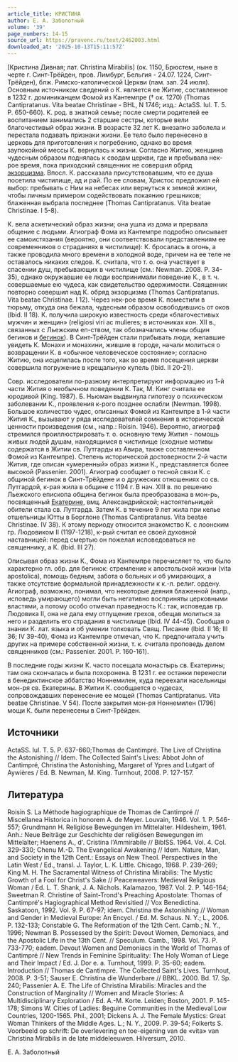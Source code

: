 ```yaml
---
article_title: КРИСТИНА
author: Е. А. Заболотный
volume: '39'
page_numbers: 14-15
source_url: https://pravenc.ru/text/2462003.html
downloaded_at: '2025-10-13T15:11:57Z'
---
```


[Кристина Дивная; лат. Christina Mirabilis] (ок. 1150, Брюстем, ныне в черте г. Синт-Трёйден, пров. Лимбург, Бельгия - 24.07. 1224, Синт-Трёйден), блж. Римско-католической Церкви (пам. зап. 24 июля). Основным источником сведений о К. является ее Житие, составленное в 1232 г. доминиканцем Фомой из Кантемпре († ок. 1270) (Thomas Cantipratanus. Vita beatae Christinae - BHL, N 1746; изд.: ActaSS. Iul. T. 5. P. 650-660). К. род. в знатной семье; после смерти родителей ее воспитанием занимались 2 старшие сестры, которые вели благочестивый образ жизни. В возрасте 32 лет К. внезапно заболела и перестала подавать признаки жизни. Ее тело было перенесено в церковь для приготовления к погребению, однако во время заупокойной мессы К. вернулась к жизни. Согласно Житию, женщина чудесным образом поднялась к сводам церкви, где и пребывала нек-рое время, пока приходский священник не совершил обряд [экзорцизма](https://pravenc.ru/text/экзорцизм.html). Впосл. К. рассказала присутствовавшим, что ее душа посетила чистилище, ад и рай. По ее словам, Христос предложил ей выбор: пребывать с Ним на небесах или вернуться к земной жизни, чтобы личным примером содействовать покаянию грешников; блаженная выбрала последнее (Thomas Cantipratanus. Vita beatae Christinae. I 5-8).

К. вела аскетический образ жизни; она ушла из дома и прервала общение с людьми. Агиограф Фома из Кантемпре подробно описывает ее самоистязания (вероятно, они соответствовали представлениям ее современников о страданиях в чистилище): К. бросалась в огонь, а также проводила много времени в холодной воде, причем на ее теле не оставалось никаких следов. К. считала, что т. о. она участвует в спасении душ, пребывающих в чистилище (см.: Newman. 2008. P. 34-35), однако окружавшие ее люди воспринимали поведение К., в т. ч. совершаемые ею чудеса, как свидетельство одержимости. Священник повторно совершил над К. обряд экзорцизма (Thomas Cantipratanus. Vita beatae Christinae. I 12). Через нек-рое время К. поместили в тюрьму, откуда она бежала, чудесным образом освободившись от оков (Ibid. II 18). К. получила широкую известность среди «благочестивых мужчин и женщин» (religiosi viri ac mulieres; в источниках кон. XII в., связанных с Льежским еп-ством, так обозначались члены общин бегинов и [бегинок](https://pravenc.ru/text/БЕГИНКИ.html)). В Синт-Трёйден стали прибывать люди, желавшие увидеть К. Монахи и монахини, жившие в городе, начали молиться о возвращении К. в «обычное человеческое состояние»; согласно Житию, она исцелилась после того, как во время посещения церкви совершила погружение в крещальную купель (Ibid. II 20-21).

Совр. исследователи по-разному интерпретируют информацию из 1-й части Жития о необычном поведении К. Так, М. Кинг считала ее юродивой (King. 1987). Б. Ньюман выдвинула гипотезу о психическом заболевании К., проявления к-рого позднее ослабли (Newman. 1998). Большое количество чудес, описанных Фомой из Кантемпре в 1-й части Жития К., вызывают у ряда исследователей сомнения в исторической ценности произведения (см., напр.: Roisin. 1946). Вероятно, агиограф стремился проиллюстрировать т. о. основную тему Жития - помощь живых людей душам, находящимся в чистилище (сходные мотивы содержатся в Житии св. Лутгарды из Авира, также составленном Фомой из Кантемпре). Степень исторической достоверности 2-й части Жития, где описан «умеренный» образ жизни К., представляется более высокой (Passenier. 2001). Агиограф сообщает о тесной связи К. с общиной бегинок в Синт-Трёйдене и о дружеских отношениях со св. Лутгардой, к-рая жила в общине с 1194 г. В нач. XIII в. по решению Льежского епископа община бегинок была преобразована в мон-рь, посвященный [Екатерине](https://pravenc.ru/text/Екатерине.html), вмц. Александрийской; настоятельницей обители стала св. Лутгарда. Затем К. в течение 9 лет жила при келье отшельницы Ютты в Борглоне (Thomas Cantipratanus. Vita beatae Christinae. IV 38). К этому периоду относится знакомство К. с лоонским гр. Людовиком II (1197-1218), к-рый считал ее своей духовной наставницей: перед смертью он пожелал исповедоваться не священнику, а К. (Ibid. III 27).

Описывая образ жизни К., Фома из Кантемпре перечисляет то, что было характерно гл. обр. для бегинок: стремление к апостольской жизни (vita apostolica), помощь бедным, забота о больных и об умирающих, а также отсутствие формальной принадлежности к к.-л. религ. ордену. Агиограф, возможно, понимал, что некоторые деяния блаженной (напр., исповедь умирающего) могли быть негативно восприняты церковными властями, а потому особо отмечал праведность К.: так, исповедав гр. Людовика II, она не дала ему отпущение грехов, обещав молиться за него и разделить его страдания в чистилище (Ibid. IV 44-45). Сообщая о знании К. лат. языка и об умении толковать Свящ. Писание (Ibid. II 16; III 36; IV 39-40), Фома из Кантемпре отмечал, что К. предпочитала учить других на примере собственной жизни, т. к. считала проповедь делом священников (см.: Passenier. 2001. P. 160-161).

В последние годы жизни К. часто посещала монастырь св. Екатерины; там она скончалась и была похоронена. В 1231 г. ее останки перенесли в бенедиктинское аббатство Ноннемилен, куда переехали насельницы мон-ря св. Екатерины. В Житии К. сообщается о чудесах, сопровождавших перенесение ее мощей (Thomas Cantipratanus. Vita beatae Christinae. V 54). После закрытия мон-ря Ноннемилен (1796) мощи К. были перенесены в Синт-Трёйден.

## Источники

ActaSS. Iul. T. 5. P. 637-660;Thomas de Cantimpré. The Live of Christina the Astonishing // Idem. The Collected Saint's Lives: Abbot John of Cantimpré, Christina the Astonishing, Margaret of Ypres and Lutgart of Aywières / Ed. B. Newman, M. King. Turnhout, 2008. P. 127-157.

## Литература

Roisin S. La Méthode hagiographique de Thomas de Cantimpré // Miscellanea Historica in honorem A. de Meyer. Louvain, 1946. Vol. 1. P. 546-557; Grundmann H. Religiöse Bewegungen im Mittelalter. Hildesheim, 1961. Anh.: Neue Beiträge zur Geschichte der religiösen Bewegungen im Mittelalter; Haenens A., d'. Cristina l'Ammirabile // BiblSS. 1964. Vol. 4. Col. 329-330; Chenu M.-D. The Evangelical Awakening // Idem. Nature, Man, and Society in the 12th Cent.: Essays on New Theol. Perspectives in the Latin West / Ed., transl. J. Taylor, L. K. Little. Chicago, 1968. P. 239-269; King M. H. The Sacramental Witness of Christina Mirabilis: The Mystic Growth of a Fool for Christ's Sake // Peaceweavers: Medieval Religious Woman / Ed. L. T. Shank, J. A. Nichols. Kalamazoo, 1987. Vol. 2. P. 146-164; Sweetman R. Christine of Saint-Trond's Preaching Apostolate: Thomas of Cantimpré's Hagiographical Method Revisitied // Vox Benedictina. Saskatoon, 1992. Vol. 9. P. 67-97; idem. Christina the Astonishing // Woman and Gender in Medieval Europe: An Encycl. / Ed. M. Schaus. N. Y.; L., 2006. P. 132-133; Constable G. The Reformation of the 12th Cent. Camb.; N. Y., 1996; Newman B. Possessed by the Spirit: Devout Women, Demoniacs, and the Apostolic Life in the 13th Cent. // Speculum. Camb., 1998. Vol. 73. P. 733-770; eadem. Devout Women and Demoniacs in the World of Thomas of Cantimpré // New Trends in Feminine Spirituality: The Holy Woman of Liege and Their Impact / Ed. J. Dor e. a. Turnhout, 1999. P. 35-60; eadem. Introduction // Thomas de Cantimpré. The Collected Saint's Lives. Turnhout, 2008. P. 3-51; Sauser E. Christina die Wunderbare // BBKL. 2000. Bd. 17. Sp. 240; Passenier A. E. The Life of Christina Mirabilis: Miracles and the Construction of Marginality // Women and Miracle Stories: A Multidisciplinary Exploration / Ed. A.-M. Korte. Leiden; Boston, 2001. P. 145-178; Simons W. Cities of Ladies: Beguine Communities in the Medieval Low Countries, 1200-1565. Phil., 2001; Dickens A. J. The Female Mystics: Great Woman Thinkers of the Middle Ages. L.; N. Y., 2009. P. 39-54; Folkerts S. Voorbeeld op schrift: De overlevering en toe-eigening van de «vita» van Christina Mirabilis in de late middeleeuwen. Hilversum, 2010.

Е. А. Заболотный
